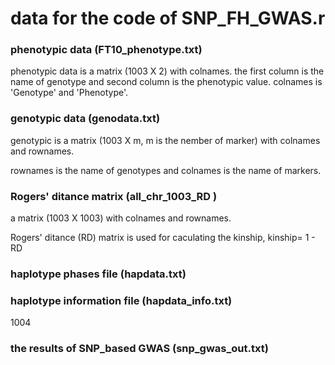 # data for the code of SNP_FH_GWAS.r

### phenotypic data (FT10_phenotype.txt)

phenotypic data is a matrix (1003 X 2) with colnames. 
the first column is the name of genotype and second column is the phenotypic value. 
colnames is 'Genotype' and 'Phenotype'.


### genotypic data (genodata.txt)

genotypic is a matrix (1003 X m, m is the nember of marker) with colnames and rownames.

rownames is the name of genotypes and colnames is the name of markers.


### Rogers' ditance matrix (all_chr_1003_RD )

a matrix (1003  X 1003) with colnames and rownames.

Rogers' ditance (RD) matrix is used for caculating the kinship, kinship= 1 - RD



### haplotype phases file (hapdata.txt)



### haplotype information file (hapdata_info.txt)
1004 


### the results of SNP_based GWAS (snp_gwas_out.txt)
